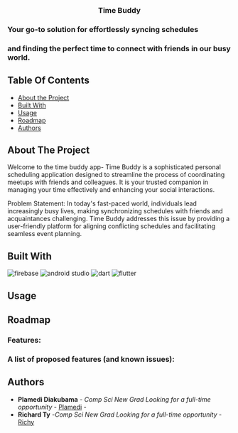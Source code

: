 <br/>
<p align="center">
  <a href="https://github.com/PlamediD/slideshowapp">
    
  </a>

  <h3 align="center"> Time Buddy </h3>

  <p align="center">
    
    
   ### Your go-to solution for effortlessly syncing schedules 
   ### and finding the perfect time to connect with friends in our busy world.
    
    
  </p>
</p>



## Table Of Contents

* [About the Project](#about-the-project)
* [Built With](#built-with)
* [Usage](#usage)
* [Roadmap](#roadmap)
* [Authors](#authors)

## About The Project

Welcome to the time buddy app- 
Time Buddy is a sophisticated personal scheduling application designed to streamline the process of coordinating meetups with friends and colleagues. It is your trusted companion in managing your time effectively and enhancing your social interactions.

Problem Statement:
In today's fast-paced world, individuals lead increasingly busy lives, making synchronizing schedules with friends and acquaintances challenging. Time Buddy addresses this issue by providing a user-friendly platform for aligning conflicting schedules and facilitating seamless event planning.



## Built With

![firebase](https://github.com/PlamediD/time_bridge/assets/87151146/a226c8c0-a8e9-4ea7-a44b-afe8430df1fa)
![android studio](https://github.com/PlamediD/time_bridge/assets/87151146/7dd23637-973b-42ad-bc75-c23076091f73)
![dart](https://github.com/PlamediD/time_bridge/assets/87151146/90dddefc-9e92-4e07-99c2-8c3e33543e4b)
![flutter](https://github.com/PlamediD/time_bridge/assets/87151146/7f3a2151-16e7-4ce6-a046-a2d5955bbb41)




## Usage




## Roadmap


### Features: 


### A list of proposed features (and known issues):








## Authors

* **Plamedi Diakubama** - *Comp Sci New Grad Looking for a full-time opportunity* - [Plamedi](https://github.com/PlamediD/) -
* **Richard Ty** -*Comp Sci New Grad Looking for a full-time opportunity*          - [Richy](https://github.com/Richiity)




